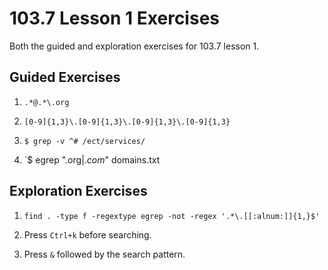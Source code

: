 # 103.7 Lesson 1 Exercises

Both the guided and exploration exercises for 103.7 lesson 1.

## Guided Exercises

1. `.*@.*\.org`

2. `[0-9]{1,3}\.[0-9]{1,3}\.[0-9]{1,3}\.[0-9]{1,3}`

3. `$ grep -v ^# /ect/services/`

4. `$ egrep ".org$|.com$" domains.txt

## Exploration Exercises

1. `find . -type f -regextype egrep -not -regex '.*\.[[:alnum:]]{1,}$'`

2. Press `Ctrl+k` before searching. 

3. Press `&` followed by the search pattern. 